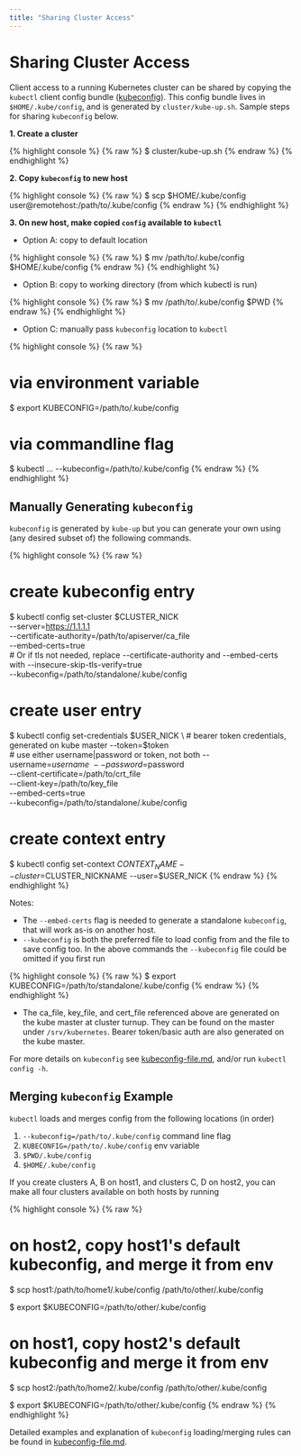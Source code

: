 ```yaml
---
title: "Sharing Cluster Access"
---
```



# Sharing Cluster Access

Client access to a running Kubernetes cluster can be shared by copying
the `kubectl` client config bundle ([kubeconfig](kubeconfig-file.html)).
This config bundle lives in `$HOME/.kube/config`, and is generated
by `cluster/kube-up.sh`. Sample steps for sharing `kubeconfig` below.

**1. Create a cluster**

{% highlight console %}
{% raw %}
$ cluster/kube-up.sh
{% endraw %}
{% endhighlight %}

**2. Copy `kubeconfig` to new host**

{% highlight console %}
{% raw %}
$ scp $HOME/.kube/config user@remotehost:/path/to/.kube/config
{% endraw %}
{% endhighlight %}

**3. On new host, make copied `config` available to `kubectl`**

* Option A: copy to default location

{% highlight console %}
{% raw %}
$ mv /path/to/.kube/config $HOME/.kube/config
{% endraw %}
{% endhighlight %}

* Option B: copy to working directory (from which kubectl is run)

{% highlight console %}
{% raw %}
$ mv /path/to/.kube/config $PWD
{% endraw %}
{% endhighlight %}

* Option C: manually pass `kubeconfig` location to `kubectl`

{% highlight console %}
{% raw %}
# via environment variable
$ export KUBECONFIG=/path/to/.kube/config

# via commandline flag
$ kubectl ... --kubeconfig=/path/to/.kube/config
{% endraw %}
{% endhighlight %}

## Manually Generating `kubeconfig`

`kubeconfig` is generated by `kube-up` but you can generate your own
using (any desired subset of) the following commands.

{% highlight console %}
{% raw %}
# create kubeconfig entry
$ kubectl config set-cluster $CLUSTER_NICK \
    --server=https://1.1.1.1 \
    --certificate-authority=/path/to/apiserver/ca_file \
    --embed-certs=true \
    # Or if tls not needed, replace --certificate-authority and --embed-certs with
    --insecure-skip-tls-verify=true \
    --kubeconfig=/path/to/standalone/.kube/config

# create user entry
$ kubectl config set-credentials $USER_NICK \
    # bearer token credentials, generated on kube master
    --token=$token \
    # use either username|password or token, not both
    --username=$username \
    --password=$password \
    --client-certificate=/path/to/crt_file \
    --client-key=/path/to/key_file \
    --embed-certs=true \
    --kubeconfig=/path/to/standalone/.kube/config

# create context entry
$ kubectl config set-context $CONTEXT_NAME --cluster=$CLUSTER_NICKNAME --user=$USER_NICK
{% endraw %}
{% endhighlight %}

Notes:
* The `--embed-certs` flag is needed to generate a standalone
`kubeconfig`, that will work as-is on another host.
* `--kubeconfig` is both the preferred file to load config from and the file to
save config too. In the above commands the `--kubeconfig` file could be
omitted if you first run

{% highlight console %}
{% raw %}
$ export KUBECONFIG=/path/to/standalone/.kube/config
{% endraw %}
{% endhighlight %}

* The ca_file, key_file, and cert_file referenced above are generated on the
kube master at cluster turnup. They can be found on the master under
`/srv/kubernetes`. Bearer token/basic auth are also generated on the kube master.

For more details on `kubeconfig` see [kubeconfig-file.md](kubeconfig-file.html),
and/or run `kubectl config -h`.

## Merging `kubeconfig` Example

`kubectl` loads and merges config from the following locations (in order)

1. `--kubeconfig=/path/to/.kube/config` command line flag
2. `KUBECONFIG=/path/to/.kube/config` env variable
3. `$PWD/.kube/config`
4. `$HOME/.kube/config`

If you create clusters A, B on host1, and clusters C, D on host2, you can
make all four clusters available on both hosts by running

{% highlight console %}
{% raw %}
# on host2, copy host1's default kubeconfig, and merge it from env
$ scp host1:/path/to/home1/.kube/config /path/to/other/.kube/config

$ export $KUBECONFIG=/path/to/other/.kube/config

# on host1, copy host2's default kubeconfig and merge it from env
$ scp host2:/path/to/home2/.kube/config /path/to/other/.kube/config

$ export $KUBECONFIG=/path/to/other/.kube/config
{% endraw %}
{% endhighlight %}

Detailed examples and explanation of `kubeconfig` loading/merging rules can be found in [kubeconfig-file.md](kubeconfig-file.html).



